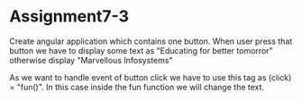 # Assignment7-3

Create angular application which contains one button. When user press that button we have to display some text as "Educating for better tomorror" otherwise display "Marvellous Infosystems"

As we want to handle event of button click we have to use this tag as (click) = "fun()". In this case inside the fun function we will change the text.

